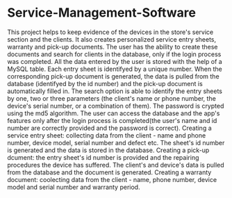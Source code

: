 # Service-Management-Software
This project helps to keep evidence of the devices in the store's service section and the clients. 
It also creates personalized service entry sheets, warranty and pick-up documents. 
The user has the ability to create these documents and search for clients in the database, only if the login process was completed.
All the data entered by the user is stored with the help of a MySQL table. Each entry sheet is identifyed by a unique number. When the corresponding pick-up document is generated, the data is pulled from the database (identifyed by the id number) and the pick-up document is automatically filled in.
The search option is able to identify the entry sheets by one, two or three parameters (the client's name or phone number, the device's serial number, or a combination of them).
The password is crypted using the md5 algorithm. The user can access the database and the app's features only after the login process is completed(the user's name and id number are correctly provided and the password is correct).
Creating a service entry sheet: collecting data from the client -  name and phone number, device model, serial number and defect etc. The sheet's id number is generated and the data is stored in the database.
Creating a pick-up dcument: the entry sheet's id number is provided and the repairing procedures the device has suffered. The client's and device's data is pulled from the database and the document is generated.
Creating a warranty document: coolecting data from the client - name, phone number, device model and serial number and warranty period.
